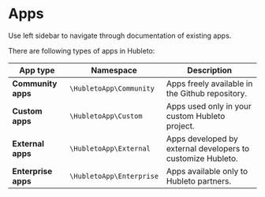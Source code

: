 # Apps

Use left sidebar to navigate through documentation of existing apps.

There are following types of apps in Hubleto:

| App type            | Namespace                | Description                                                 |
| ------------------- | ------------------------ | ----------------------------------------------------------- |
| **Community apps**  | `\HubletoApp\Community`  | Apps freely available in the Github repository.             |
| **Custom apps**     | `\HubletoApp\Custom`     | Apps used only in your custom Hubleto project.              |
| **External apps**   | `\HubletoApp\External`   | Apps developed by external developers to customize Hubleto. |
| **Enterprise apps** | `\HubletoApp\Enterprise` | Apps available only to Hubleto partners.                    |
